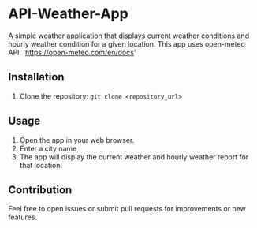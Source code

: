# API-Weather-App
A simple weather application that displays current weather conditions and hourly weather condition for a given location.  This app uses open-meteo API. 'https://open-meteo.com/en/docs'
## Installation

1. Clone the repository: `git clone <repository_url>`

## Usage

1. Open the app in your web browser.
2. Enter a city name 
3. The app will display the current weather and hourly weather report for that location.

## Contribution

Feel free to open issues or submit pull requests for improvements or new features.

